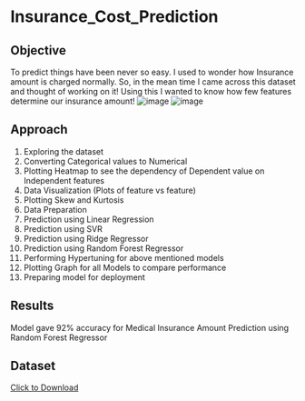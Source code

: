 # Insurance_Cost_Prediction
## Objective
To predict things have been never so easy. I used to wonder how Insurance amount is charged normally. So, in the mean time I came across this dataset and thought of working on it! Using this I wanted to know how few features determine our insurance amount!
![image](https://github.com/AYUSH19VERMA/Insurance_Cost_Prediction/assets/75496202/0e9cd738-3db4-44d2-9ecb-bea75986151c)
![image](https://github.com/AYUSH19VERMA/Insurance_Cost_Prediction/assets/75496202/e1ff8389-d06c-4dad-92ff-e008f575e0e2)



## Approach 
1. Exploring the dataset
2. Converting Categorical values to Numerical
3. Plotting Heatmap to see the dependency of Dependent value on Independent features
4. Data Visualization (Plots of feature vs feature)
5. Plotting Skew and Kurtosis
6. Data Preparation
7. Prediction using Linear Regression
8. Prediction using SVR
9. Prediction using Ridge Regressor
10. Prediction using Random Forest Regressor
11. Performing Hypertuning for above mentioned models
12. Plotting Graph for all Models to compare performance
13. Preparing model for deployment
## Results
Model gave 92% accuracy for Medical Insurance Amount Prediction using Random Forest Regressor
## Dataset 
[Click to Download](https://www.kaggle.com/datasets/mirichoi0218/insurance)
